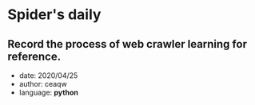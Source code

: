 # Spider's daily
## Record the process of web crawler learning for reference.
* date: 2020/04/25
* author: ceaqw
* language: **python**
